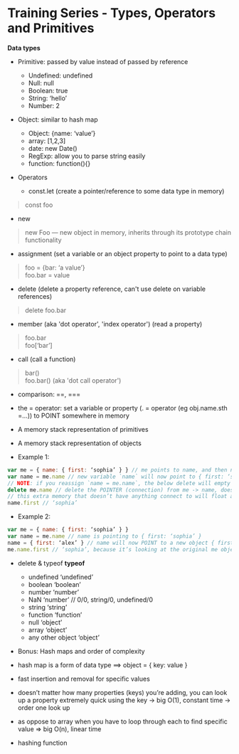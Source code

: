 # Training Series - Types, Operators and Primitives

**Data types**
* Primitive: passed by value instead of passed by reference
  * Undefined: undefined
  * Null: null
  * Boolean: true
  * String: ‘hello’
  * Number: 2

* Object: similar to hash map
  * Object: {name: ‘value’} 
  * array: [1,2,3]
  * date: new Date()
  * RegExp: allow you to parse string easily
  * function: function(){}

* Operators
  * const.let (create a pointer/reference to some data type in memory)
 > const foo
  * new			
 > new Foo  — new object in memory, inherits through its prototype chain functionality
  * assignment (set a variable or an object property to point to a data type)	
 > foo = {bar: ‘a value’}  
 > foo.bar = value
  * delete (delete a property reference, can't use delete on variable references)	
 > delete foo.bar
  * member (aka 'dot operator', 'index operator') (read a property)	
 > foo.bar  
 > foo[‘bar’]
  * call (call a function)	
 > bar()  
 > foo.bar() (aka 'dot call operator')
  * comparison: ==, ===

* the = operator: set a variable or property (. = operator (eg obj.name.sth =…)) to POINT somewhere in memory

* A memory stack representation of primitives
* A memory stack representation of objects
* Example 1:
```js
var me = { name: { first: ‘sophia’ } } // me points to name, and then name points to first
var name = me.name // new variable `name` will now point to { first: ‘sophia’ }
// NOTE: if you reassign `name = me.name`, the below delete will empty the original object
delete me.name // delete the POINTER (connection) from me -> name, doesn’t actually delete the memory
// this extra memory that doesn’t have anything connect to will float around until garbage collection
name.first // ‘sophia’
```
* Example 2:
```js
var me = { name: { first: ‘sophia’ } }
var name = me.name // name is pointing to { first: ‘sophia’ }
name = { first: ‘alex’ } // name will now POINT to a new object { first: ‘alex’ }
me.name.first // ‘sophia’, because it’s looking at the original me object
```

* delete & typeof
**typeof**

  * undefined ‘undefined’
  * boolean ‘boolean’
  * number ‘number’
  * NaN ‘number’ // 0/0, string/0, undefined/0
  * string ‘string’
  * function ‘function’
  * null ‘object’
  * array ‘object’
  * any other object ‘object’

* Bonus: Hash maps and order of complexity
* hash map is a form of data type ==> object = { key: value }
* fast insertion and removal for specific values

* doesn’t matter how many properties (keys) you’re adding, you can look up a property extremely quick using the key -> big O(1), constant time -> order one look up
* as oppose to array when you have to loop through each to find specific value => big O(n), linear time

* hashing function

